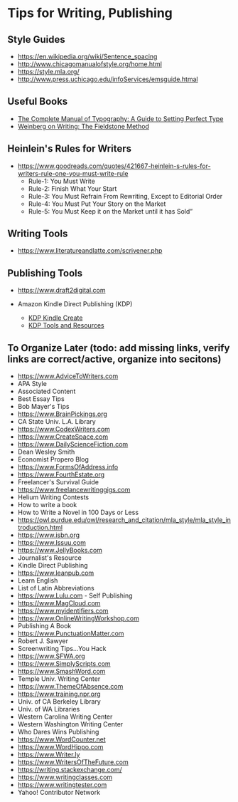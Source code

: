 
# Tips for Writing, Publishing


## Style Guides
- https://en.wikipedia.org/wiki/Sentence_spacing
- http://www.chicagomanualofstyle.org/home.html
- https://style.mla.org/
- http://www.press.uchicago.edu/infoServices/emsguide.htmal



## Useful Books
- [The Complete Manual of Typography: A Guide to Setting Perfect Type](https://www.amazon.com/Complete-Manual-Typography-Setting-Perfect/dp/0321127307)
- [Weinberg on Writing: The Fieldstone Method](https://www.amazon.com/Weinberg-Writing-Fieldstone-Gerald-M/dp/093263365X)



## Heinlein's Rules for Writers
- https://www.goodreads.com/quotes/421667-heinlein-s-rules-for-writers-rule-one-you-must-write-rule
  + Rule-1: You Must Write
  + Rule-2: Finish What Your Start
  + Rule-3: You Must Refrain From Rewriting, Except to Editorial Order
  + Rule-4: You Must Put Your Story on the Market
  + Rule-5: You Must Keep it on the Market until it has Sold” 


## Writing Tools
- https://www.literatureandlatte.com/scrivener.php 


## Publishing Tools
- https://www.draft2digital.com

- Amazon Kindle Direct Publishing (KDP)
  + [KDP Kindle Create](https://kdp.amazon.com/en_US/help/topic/GHU4YEWXQGNLU94T)
  + [KDP Tools and Resources](https://kdp.amazon.com/en_US/help/topic/G200735480)


## To Organize Later (todo: add missing links, verify links are correct/active, organize into secitons)
- https://www.AdviceToWriters.com
- APA Style
- Associated Content
- Best Essay Tips
- Bob Mayer's Tips
- https://www.BrainPickings.org
- CA State Univ. L.A. Library
- https://www.CodexWriters.com
- https://www.CreateSpace.com
- https://www.DailyScienceFiction.com
- Dean Wesley Smith
- Economist Propero Blog
- https://www.FormsOfAddress.info
- https://www.FourthEstate.org
- Freelancer's Survival Guide
- https://www.freelancewritinggigs.com
- Helium Writing Contests
- How to write a book
- How to Write a Novel in 100 Days or Less
- https://owl.purdue.edu/owl/research_and_citation/mla_style/mla_style_introduction.html
- https://www.isbn.org
- https://www.Issuu.com
- https://www.JellyBooks.com
- Journalist's Resource
- Kindle Direct Publishing
- https://www.leanpub.com
- Learn English
- List of Latin Abbreviations
- https://www.Lulu.com - Self Publishing
- https://www.MagCloud.com
- https://www.myidentifiers.com
- https://www.OnlineWritingWorkshop.com
- Publishing A Book
- https://www.PunctuationMatter.com
- Robert J. Sawyer
- Screenwriting Tips...You Hack
- https://www.SFWA.org
- https://www.SimplyScripts.com
- https://www.SmashWord.com
- Temple Univ. Writing Center
- https://www.ThemeOfAbsence.com
- https://www.training.npr.org
- Univ. of CA Berkeley Library
- Univ. of WA Libraries
- Western Carolina Writing Center
- Western Washington Writing Center
- Who Dares Wins Publishing
- https://www.WordCounter.net
- https://www.WordHippo.com
- https://www.Writer.ly
- https://www.WritersOfTheFuture.com
- https://writing.stackexchange.com/
- https://www.writingclasses.com
- https://www.writingtester.com
- Yahoo! Contributor Network

